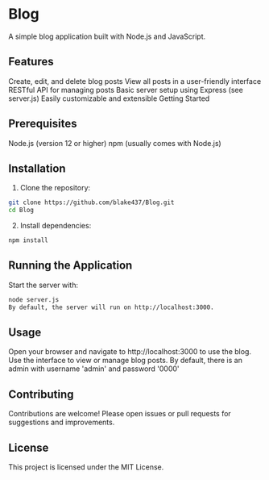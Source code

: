 # Blog #

A simple blog application built with Node.js and JavaScript.

## Features ##

Create, edit, and delete blog posts
View all posts in a user-friendly interface
RESTful API for managing posts
Basic server setup using Express (see server.js)
Easily customizable and extensible
Getting Started

## Prerequisites ##

Node.js (version 12 or higher)
npm (usually comes with Node.js)

## Installation ##

1. Clone the repository:

```bash
git clone https://github.com/blake437/Blog.git
cd Blog
```

2. Install dependencies:

```bash
npm install
```

## Running the Application ##

Start the server with:

```bash
node server.js
By default, the server will run on http://localhost:3000.
```

## Usage ##

Open your browser and navigate to http://localhost:3000 to use the blog.
Use the interface to view or manage blog posts. By default, there is an admin with username 'admin' and password '0000'

## Contributing ##

Contributions are welcome! Please open issues or pull requests for suggestions and improvements.

## License ##

This project is licensed under the MIT License.

